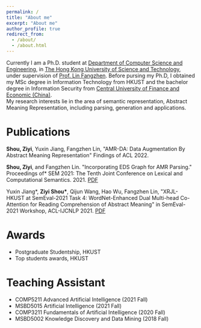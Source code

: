 ```yaml
---
permalink: /
title: "About me"
excerpt: "About me"
author_profile: true
redirect_from: 
  - /about/
  - /about.html
---
```


Currently I am a Ph.D. student at [Department of Computer Science and Engineering](https://cse.hkust.edu.hk), in [The Hong Kong University of Science and Technology](https://hkust.edu.hk), under supervision of [Prof. Lin Fangzhen](https://cse.hkust.edu.hk/admin/people/faculty/profile/flin). Before pursing my Ph.D, I obtained my MSc degree in Information Technology from HKUST and the bachelor degree in Information Security from [Central University of Finance and Economic (China)](https://en.cufe.edu.cn/index.htm).   
My research interests lie in the area of semantic representation, Abstract Meaning Representation, including parsing, generation and applications.


Publications
======
**Shou, Ziyi**, Yuxin Jiang, Fangzhen Lin, "AMR-DA: Data Augmentation By Abstract Meaning Representation" Findings of ACL 2022.

**Shou, Ziyi**, and Fangzhen Lin. "Incorporating EDS Graph for AMR Parsing." Proceedings of* SEM 2021: The Tenth Joint Conference on Lexical and Computational Semantics. 2021. [PDF](https://aclanthology.org/2021.starsem-1.19/)

Yuxin Jiang*, **Ziyi Shou\***, Qijun Wang, Hao Wu, Fangzhen Lin, "XRJL-HKUST at SemEval-2021 Task 4: WordNet-Enhanced Dual Multi-head Co-Attention for Reading Comprehension of Abstract Meaning" in SemEval-2021 Workshop, ACL-IJCNLP 2021. [PDF](https://aclanthology.org/2021.semeval-1.105/)


Awards
======
* Postgraduate Studentship, HKUST   
* Top students awards, HKUST



Teaching Assistant
======
* COMP5211 Advanced Artificial Intelligence (2021 Fall)   
* MSBD5015 Artificial Intelligence (2021 Fall)    
* COMP3211 Fundamentals of Artificial Intelligence (2020 Fall)   
* MSBD5002 Knowledge Discovery and Data Mining (2018 Fall)
